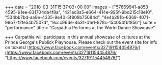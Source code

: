 +++
date = "2018-03-31T15:37:03+00:00"
images = ["57669941-a853-4595-91ee-831704da4f8a", "421ec8a5-e664-414e-995f-9bd215c18e10", "534bb7bd-aa9e-4335-9e40-5f809b75084d", "4e4b281b-6369-4071-99b7-f2fe54b7507d", "9ccc96de-4b31-41e1-878c-154054fbf856"]
suite = "performance"
title = "Carpathia Performs at the World Dance Showcase"

+++
Carpathia will participate in this annual showcase of cultures at the Prince George's Publick Playhouse. Please check out the event site for info on tickets! [https://www.facebook.com/events/327191154454876/](https://www.facebook.com/events/327191154454876/ "https://www.facebook.com/events/327191154454876/")  